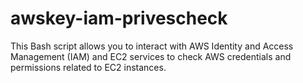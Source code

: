 # awskey-iam-privescheck
This Bash script allows you to interact with AWS Identity and Access Management (IAM) and EC2 services to check AWS credentials and permissions related to EC2 instances.
